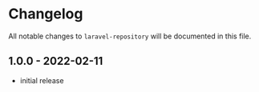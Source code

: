 # Changelog

All notable changes to `laravel-repository` will be documented in this file.

## 1.0.0 - 2022-02-11

- initial release
